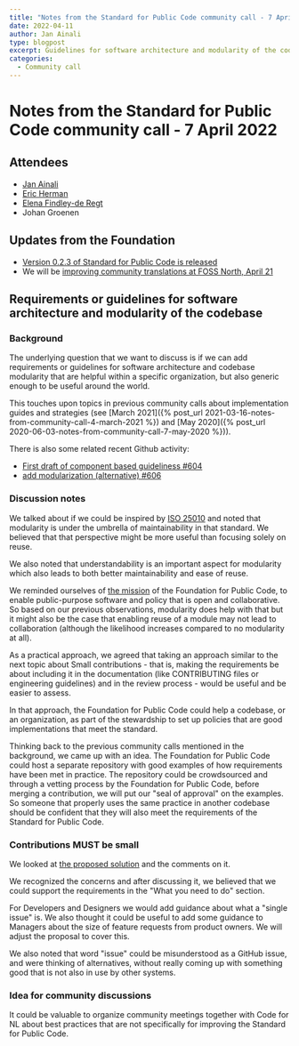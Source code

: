 ```yaml
---
title: "Notes from the Standard for Public Code community call - 7 April 2022"
date: 2022-04-11
author: Jan Ainali
type: blogpost
excerpt: Guidelines for software architecture and modularity of the codebase
categories:
  - Community call
---
```


# Notes from the Standard for Public Code community call - 7 April 2022

## Attendees

* [Jan Ainali](https://publiccode.net/who-we-are/team/jan-ainali.html)
* [Eric Herman](https://publiccode.net/who-we-are/team/eric-herman.html)
* [Elena Findley-de Regt](https://publiccode.net/who-we-are/team/elena-findley-de-regt.html)
* Johan Groenen

## Updates from the Foundation

* [Version 0.2.3 of Standard for Public Code is released](https://github.com/publiccodenet/standard/releases/tag/0.2.3)
* We will be [improving community translations at FOSS North, April 21](https://foss-north.se/2022/communityday.html)

## Requirements or guidelines for software architecture and modularity of the codebase

### Background

The underlying question that we want to discuss is if we can add requirements or guidelines for software architecture and codebase modularity that are helpful within a specific organization, but also generic enough to be useful around the world.

This touches upon topics in previous community calls about implementation guides and strategies (see [March 2021]({% post_url 2021-03-16-notes-from-community-call-4-march-2021 %}) and [May 2020]({% post_url 2020-06-03-notes-from-community-call-7-may-2020 %})).

There is also some related recent Github activity:

* [First draft of component based guideliness #604](https://github.com/publiccodenet/standard/pull/604)
* [add modularization (alternative) #606](https://github.com/publiccodenet/standard/pull/606)

### Discussion notes

We talked about if we could be inspired by [ISO 25010](https://iso25000.com/index.php/en/iso-25000-standards/iso-25010) and noted that modularity is under the umbrella of maintainability in that standard.
We believed that that perspective might be more useful than focusing solely on reuse.

We also noted that understandability is an important aspect for modularity which also leads to both better maintainability and ease of reuse.

We reminded ourselves of [the mission](https://about.publiccode.net/organization/mission.html) of the Foundation for Public Code, to enable public-purpose software and policy that is open and collaborative.
So based on our previous observations, modularity does help with that but it might also be the case that enabling reuse of a module may not lead to collaboration (although the likelihood increases compared to no modularity at all).

As a practical approach, we agreed that taking an approach similar to the next topic about Small contributions - that is, making the requirements be about including it in the documentation (like CONTRIBUTING files or engineering guidelines) and in the review process - would be useful and be easier to assess.

In that approach, the Foundation for Public Code could help a codebase, or an organization, as part of the stewardship to set up policies that are good implementations that meet the standard.

Thinking back to the previous community calls mentioned in the background, we came up with an idea.
The Foundation for Public Code could host a separate repository with good examples of how requirements have been met in practice.
The repository could be crowdsourced and through a vetting process by the Foundation for Public Code, before merging a contribution, we will put our "seal of approval" on the examples.
So someone that properly uses the same practice in another codebase should be confident that they will also meet the requirements of the Standard for Public Code.

### Contributions MUST be small

We looked at [the proposed solution](https://github.com/publiccodenet/standard/pull/602) and the comments on it.

We recognized the concerns and after discussing it, we believed that we could support the requirements in the "What you need to do" section.

For Developers and Designers we would add guidance about what a "single issue" is.
We also thought it could be useful to add some guidance to Managers about the size of feature requests from product owners. We will adjust the proposal to cover this.

We also noted that word "issue" could be misunderstood as a GitHub issue, and were thinking of alternatives, without really coming up with something good that is not also in use by other systems.

### Idea for community discussions

It could be valuable to organize community meetings together with Code for NL about best practices that are not specifically for improving the Standard for Public Code.
